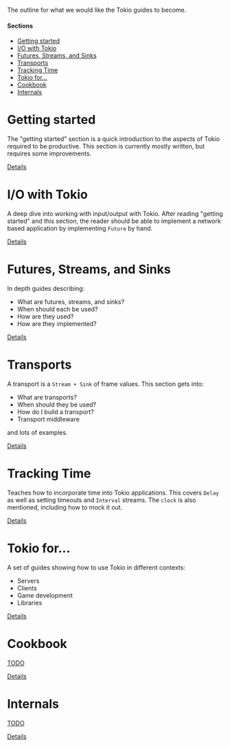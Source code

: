 The outline for what we would like the Tokio guides to become.

#### Sections

* [Getting started](#getting-started)
* [I/O with Tokio](#io)
* [Futures, Streams, and Sinks](#futures-streams-sinks)
* [Transports](#transports)
* [Tracking Time](#time)
* [Tokio for...](#tokio-for)
* [Cookbook](#cookbook)
* [Internals](#internals)

<a name="getting-started"></a>
# Getting started

The "getting started" section is a quick introduction to the aspects of Tokio required to be productive. This section is currently mostly written, but requires some improvements.

[Details](01-getting-started.md)

<a name="io"></a>
# I/O with Tokio

A deep dive into working with input/output with Tokio. After reading "getting started" and this section, the reader should be able to implement a network based application by implementing `Future` by hand.

[Details](02-io-with-tokio.md)

<a name="futures-streams-sinks"></a>
# Futures, Streams, and Sinks

In depth guides describing:

* What are futures, streams, and sinks?
* When should each be used?
* How are they used?
* How are they implemented?

[Details](03-futures-streams-sinks.md)

<a name="transports"></a>
# Transports

A transport is a `Stream + Sink` of frame values. This section gets into:

* What are transports?
* When should they be used?
* How do I build a transport?
* Transport middleware

and lots of examples.

[Details](04-transports.md)

<a name="time"></a>
# Tracking Time

Teaches how to incorporate time into Tokio applications. This covers `Delay` as well as setting timeouts and `Interval` streams. The `clock` is also mentioned, including how to mock it out.

[Details](05-tracking-time.md)

<a name="tokio-for"></a>
# Tokio for...

A set of guides showing how to use Tokio in different contexts:

* Servers
* Clients
* Game development
* Libraries

[Details](tokio-for.md)

<a name="cookbook"></a>
# Cookbook

[TODO](https://github.com/tokio-rs/doc-blitz/issues/23)

[Details](06-cookbook.md)

<a name="internals"></a>
# Internals

[TODO](https://github.com/tokio-rs/doc-blitz/issues/28)

[Details](07-internals.md)
